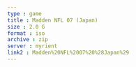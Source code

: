 ```yaml
---
type : game
title : Madden NFL 07 (Japan)
size : 2.0 G
format : iso
archive : zip
server : myrient
link2 : Madden%20NFL%2007%20%28Japan%29
---
```

